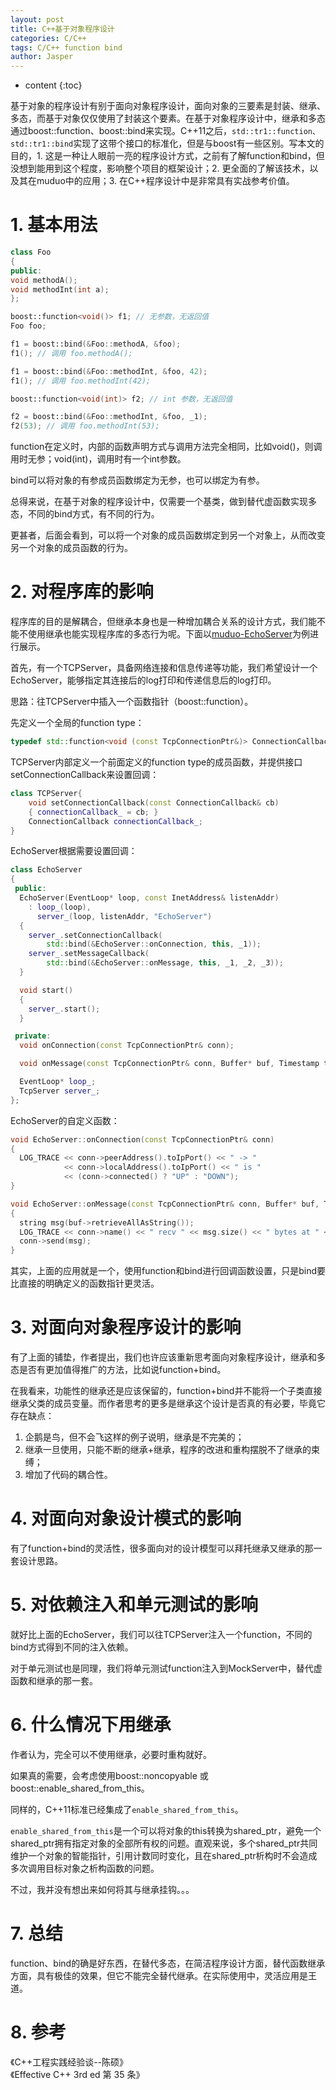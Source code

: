 ```yaml
---
layout: post
title: C++基于对象程序设计
categories: C/C++
tags: C/C++ function bind
author: Jasper
---
```


* content
{:toc}

基于对象的程序设计有别于面向对象程序设计，面向对象的三要素是封装、继承、多态，而基于对象仅仅使用了封装这个要素。在基于对象程序设计中，继承和多态通过boost::function、boost::bind来实现。C\+\+11之后，`std::tr1::function、std::tr1::bind`实现了这带个接口的标准化，但是与boost有一些区别。写本文的目的，1. 这是一种让人眼前一亮的程序设计方式，之前有了解function和bind，但没想到能用到这个程度，影响整个项目的框架设计；2. 更全面的了解该技术，以及其在muduo中的应用；3. 在C++程序设计中是非常具有实战参考价值。



# 1. 基本用法

```c++
class Foo
{
public:
void methodA();
void methodInt(int a);
};

boost::function<void()> f1; // 无参数，无返回值
Foo foo;

f1 = boost::bind(&Foo::methodA, &foo);
f1(); // 调用 foo.methodA();

f1 = boost::bind(&Foo::methodInt, &foo, 42);
f1(); // 调用 foo.methodInt(42);

boost::function<void(int)> f2; // int 参数，无返回值

f2 = boost::bind(&Foo::methodInt, &foo, _1);
f2(53); // 调用 foo.methodInt(53);
```

function在定义时，内部的函数声明方式与调用方法完全相同，比如void()，则调用时无参；void(int)，调用时有一个int参数。

bind可以将对象的有参成员函数绑定为无参，也可以绑定为有参。

总得来说，在基于对象的程序设计中，仅需要一个基类，做到替代虚函数实现多态，不同的bind方式，有不同的行为。

更甚者，后面会看到，可以将一个对象的成员函数绑定到另一个对象上，从而改变另一个对象的成员函数的行为。

# 2. 对程序库的影响

程序库的目的是解耦合，但继承本身也是一种增加耦合关系的设计方式，我们能不能不使用继承也能实现程序库的多态行为呢。下面以[muduo-EchoServer](https://github.com/chenshuo/muduo-tutorial/blob/master/src/echo.cc)为例进行展示。

首先，有一个TCPServer，具备网络连接和信息传递等功能，我们希望设计一个EchoServer，能够指定其连接后的log打印和传递信息后的log打印。

思路：往TCPServer中插入一个函数指针（boost::function）。

先定义一个全局的function type：
```c++
typedef std::function<void (const TcpConnectionPtr&)> ConnectionCallback;
```

TCPServer内部定义一个前面定义的function type的成员函数，并提供接口setConnectionCallback来设置回调：
```c++
class TCPServer{
    void setConnectionCallback(const ConnectionCallback& cb)
    { connectionCallback_ = cb; }
    ConnectionCallback connectionCallback_;
}
```

EchoServer根据需要设置回调：
```c++
class EchoServer
{
 public:
  EchoServer(EventLoop* loop, const InetAddress& listenAddr)
    : loop_(loop),
      server_(loop, listenAddr, "EchoServer")
  {
    server_.setConnectionCallback(
        std::bind(&EchoServer::onConnection, this, _1));
    server_.setMessageCallback(
        std::bind(&EchoServer::onMessage, this, _1, _2, _3));
  }

  void start()
  {
    server_.start();
  }

 private:
  void onConnection(const TcpConnectionPtr& conn);

  void onMessage(const TcpConnectionPtr& conn, Buffer* buf, Timestamp time);

  EventLoop* loop_;
  TcpServer server_;
};
```

EchoServer的自定义函数：
```c++
void EchoServer::onConnection(const TcpConnectionPtr& conn)
{
  LOG_TRACE << conn->peerAddress().toIpPort() << " -> "
            << conn->localAddress().toIpPort() << " is "
            << (conn->connected() ? "UP" : "DOWN");
}

void EchoServer::onMessage(const TcpConnectionPtr& conn, Buffer* buf, Timestamp time)
{
  string msg(buf->retrieveAllAsString());
  LOG_TRACE << conn->name() << " recv " << msg.size() << " bytes at " << time.toString();
  conn->send(msg);
}
```

其实，上面的应用就是一个，使用function和bind进行回调函数设置，只是bind要比直接的明确定义的函数指针更灵活。

# 3. 对面向对象程序设计的影响

有了上面的铺垫，作者提出，我们也许应该重新思考面向对象程序设计，继承和多态是否有更加值得推广的方法，比如说function+bind。

在我看来，功能性的继承还是应该保留的，function+bind并不能将一个子类直接继承父类的成员变量。而作者思考的更多是继承这个设计是否真的有必要，毕竟它存在缺点：

1. 企鹅是鸟，但不会飞这样的例子说明，继承是不完美的；
2. 继承一旦使用，只能不断的继承+继承，程序的改进和重构摆脱不了继承的束缚；
3. 增加了代码的耦合性。

# 4. 对面向对象设计模式的影响

有了function+bind的灵活性，很多面向对的设计模型可以拜托继承又继承的那一套设计思路。

# 5. 对依赖注入和单元测试的影响

就好比上面的EchoServer，我们可以往TCPServer注入一个function，不同的bind方式得到不同的注入依赖。

对于单元测试也是同理，我们将单元测试function注入到MockServer中，替代虚函数和继承的那一套。

# 6. 什么情况下用继承

作者认为，完全可以不使用继承，必要时重构就好。

如果真的需要，会考虑使用boost::noncopyable 或 boost::enable\_shared\_from\_this。

同样的，C\+\+11标准已经集成了`enable_shared_from_this`。

`enable_shared_from_this`是一个可以将对象的this转换为shared\_ptr，避免一个shared\_ptr拥有指定对象的全部所有权的问题。直观来说，多个shared\_ptr共同维护一个对象的智能指针，引用计数同时变化，且在shared\_ptr析构时不会造成多次调用目标对象之析构函数的问题。

不过，我并没有想出来如何将其与继承挂钩。。。

# 7. 总结

function、bind的确是好东西，在替代多态，在简洁程序设计方面，替代函数继承方面，具有极佳的效果，但它不能完全替代继承。在实际使用中，灵活应用是王道。

# 8. 参考

《C\+\+工程实践经验谈--陈硕》  
《Effective C\+\+ 3rd ed 第 35 条》